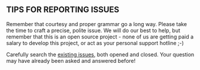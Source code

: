 ## TIPS FOR REPORTING ISSUES

Remember that courtesy and proper grammar go a long way. 
Please take the time to craft a precise, polite issue. 
We will do our best to help, but remember that this is an open source project - none of us are getting paid a salary to develop this project, or act as your personal support hotline ;-)

Carefully search the [existing issues](https://github.com/UPC/ravada/issues), both opened and closed. Your question may have already been asked and answered before!
